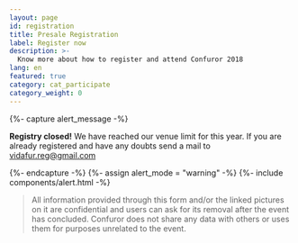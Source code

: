 ```yaml
---
layout: page
id: registration
title: Presale Registration
label: Register now
description: >-
  Know more about how to register and attend Confuror 2018
lang: en
featured: true
category: cat_participate
category_weight: 0
---
```


{%- capture alert_message -%}
  <p><b>Registry closed!</b> We have reached our venue limit for this year. If you are already registered and have any doubts send a mail to <a href="mailto:vidafur.reg@gmail.com">vidafur.reg@gmail.com</a></p>
{%- endcapture -%}
{%- assign alert_mode = "warning" -%}
{%- include components/alert.html -%}

<!-- {%- include components/registration.html -%} -->

> All information provided through this form and/or the linked pictures on it are confidential and users can ask for its removal after the event has concluded. Confuror does not share any data with others or uses them for purposes unrelated to the event.